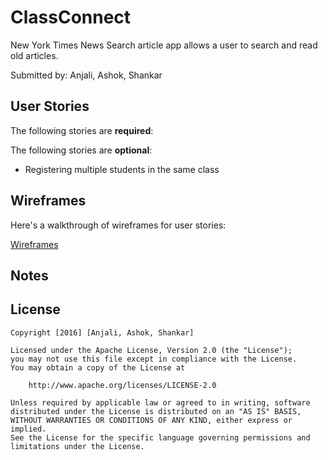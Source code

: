 # ClassConnect

New York Times News Search article app allows a user to search and read old articles.

Submitted by: Anjali, Ashok, Shankar 

## User Stories

The following stories are **required**:


The following stories are **optional**:

* Registering multiple students in the same class

## Wireframes

Here's a walkthrough of wireframes for user stories:

[Wireframes](wireframes/index.html)

## Notes


## License

    Copyright [2016] [Anjali, Ashok, Shankar]

    Licensed under the Apache License, Version 2.0 (the "License");
    you may not use this file except in compliance with the License.
    You may obtain a copy of the License at

        http://www.apache.org/licenses/LICENSE-2.0

    Unless required by applicable law or agreed to in writing, software
    distributed under the License is distributed on an "AS IS" BASIS,
    WITHOUT WARRANTIES OR CONDITIONS OF ANY KIND, either express or implied.
    See the License for the specific language governing permissions and
    limitations under the License.


